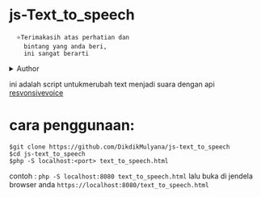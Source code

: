 # js-Text_to_speech
```
  ⭐️Terimakasih atas perhatian dan
    bintang yang anda beri,
    ini sangat berarti
```
<details>
<summary>Author</summary>
<code style='white-space:nowrap;'><pre>
nama:		Dikdik Mulyana 🇮🇩
telegram:	@Mrdik
</pre>
</code>
</details>

ini adalah script untukmerubah text menjadi suara dengan api 
[resvonsivevoice](https://responsivevoice.org)
# cara penggunaan:
```
$git clone https://github.com/DikdikMulyana/js-text_to_speech
$cd js-text_to_speech
$php -S localhost:<port> text_to_speech.html
```
contoh :
`php -S localhost:8080 text_to_speech.html`
lalu buka di jendela browser anda 
`https://localhost:8080/text_to_speech.html`
